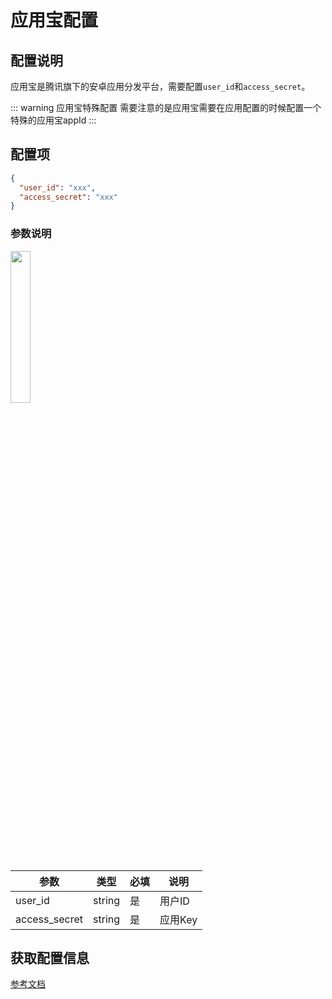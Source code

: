 # 应用宝配置

## 配置说明

应用宝是腾讯旗下的安卓应用分发平台，需要配置`user_id`和`access_secret`。

::: warning 应用宝特殊配置
需要注意的是应用宝需要在应用配置的时候配置一个特殊的应用宝appId
:::

## 配置项

```json
{
  "user_id": "xxx",
  "access_secret": "xxx"
}
```

### 参数说明

<img src = "/images/config_yyb.png" width="25%" />

| 参数 | 类型 | 必填 | 说明 |
|------|------|------|------|
| user_id | string | 是 | 用户ID |
| access_secret | string | 是 | 应用Key |

## 获取配置信息

[参考文档](https://wikinew.open.qq.com/index.html#/iwiki/4015262492)
